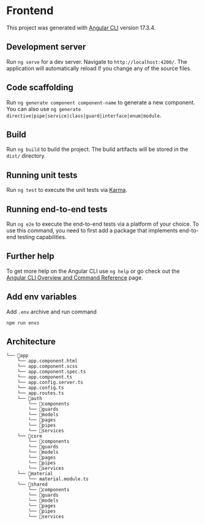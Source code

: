 # Frontend

This project was generated with [Angular CLI](https://github.com/angular/angular-cli) version 17.3.4.

## Development server

Run `ng serve` for a dev server. Navigate to `http://localhost:4200/`. The application will automatically reload if you change any of the source files.

## Code scaffolding

Run `ng generate component component-name` to generate a new component. You can also use `ng generate directive|pipe|service|class|guard|interface|enum|module`.

## Build

Run `ng build` to build the project. The build artifacts will be stored in the `dist/` directory.

## Running unit tests

Run `ng test` to execute the unit tests via [Karma](https://karma-runner.github.io).

## Running end-to-end tests

Run `ng e2e` to execute the end-to-end tests via a platform of your choice. To use this command, you need to first add a package that implements end-to-end testing capabilities.

## Further help

To get more help on the Angular CLI use `ng help` or go check out the [Angular CLI Overview and Command Reference](https://angular.io/cli) page.

## Add env variables
Add `.env` archive and run command
```
npm run envs
```

## Architecture
```
└── 📁app
    └── app.component.html
    └── app.component.scss
    └── app.component.spec.ts
    └── app.component.ts
    └── app.config.server.ts
    └── app.config.ts
    └── app.routes.ts
    └── 📁auth
        └── 📁components
        └── 📁guards
        └── 📁models
        └── 📁pages
        └── 📁pipes
        └── 📁services
    └── 📁core
        └── 📁components
        └── 📁guards
        └── 📁models
        └── 📁pages
        └── 📁pipes
        └── 📁services
    └── 📁material
        └── material.module.ts
    └── 📁shared
        └── 📁components
        └── 📁guards
        └── 📁models
        └── 📁pages
        └── 📁pipes
        └── 📁services
```